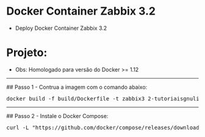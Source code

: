 # Docker Container Zabbix 3.2

* Deploy Docker Container Zabbix 3.2 

# Projeto:
- Obs: Homologado para versão do Docker >= 1.12
<hr>
## Passo 1 - Contrua a imagem com o comando abaixo:
<pre>
docker build -f build/Dockerfile -t zabbix3_2-tutoriaisgnulinux .
</pre>
<hr>
## Passo 2 - Instale o Docker Compose:
<pre>
curl -L "https://github.com/docker/compose/releases/download/1.8.1/docker-compose-$(uname -s)-$(uname -m)" > /usr/local/bin/docker-compose
</pre>




